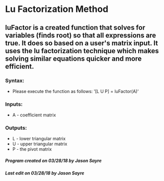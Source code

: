 # Lu Factorization Method
## luFactor is a created function that solves for variables (finds root) so that all expressions are true. It does so based on a user's matrix input. It uses the lu factorization technique which makes solving similar equations quicker and more efficient.
### Syntax: 
  * Please execute the function as follows: '[L U P] = luFactor(A)'
### Inputs:
  * A - coefficient matrix
### Outputs:
  * L - lower triangular matrix
  * U - upper triangular matrix
  * P - the pivot matrix
##### Program created on 03/28/18 by Jason Sayre
##### Last edit on 03/28/18 by Jason Sayre
